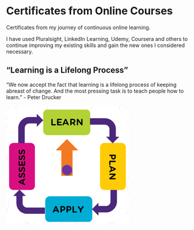 # Certificates from Online Courses
Certificates from my journey of continuous online learning.

I have used Pluralsight, LinkedIn Learning, Udemy, Coursera and others to continue improving my existing skills and gain the new ones I considered necessary.

## “Learning is a Lifelong Process”
“We now accept the fact that learning is a lifelong process of keeping abreast of change. And the most pressing task is to teach people how to learn.” -  Peter Drucker

![continuous learning](Learning.png)
